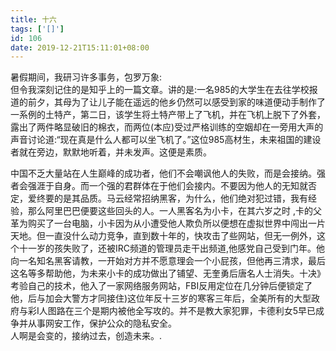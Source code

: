 ```yaml
---
title: 十六
tags: ['[]']
id: 106
date: 2019-12-21T15:11:01+08:00
---
```



暑假期间，我研习许多事务，包罗万象:  
但令我深刻记住的是知乎上的一篇文章。讲的是:一名985的大学生在去往学校报道的前夕，其母为了让儿子能在遥远的他乡仍然可以感受到家的味道便动手制作了一系例的土特产，第二日，该学生将土特产带上了飞机，并在飞机上脱下了外套，露出了两件略显破旧的棉衣，而两位(本应)受过严格训练的空姻却在一旁用大声的声音讨论道:“现在真是什么人都可以坐飞机了。”这位985高材生，未来祖国的建设者就在旁边，默默地听着，并未发声。这便是素质。

中国不乏大量站在人生巅峰的成功者，他们不会嘲讽他人的失败，而是会接纳。强者会强涯于自身。而一个强的君群体在于他们会接内。不要因为他人的无知就否定，爱终要的是其品质。马云经常招纳黑客，为什么，他们绝对犯过错，我有经验，那么阿里巴巴便要这些回头的人。一人黑客名为小卡，在其六岁之时 ,卡的父革为购买了一台电脑，小卡因为从小遭受他人欺负所以便想在虚拟世界中闯出一片天地。但一直没什么动力竞争，直到数十年的，快攻击了些网站，但无一例外，这个十一岁的孩失败了，还被IRC频道的管理员走干出频道,他感党自己受到门年。他向一名知名黑客请教，一开始对方并不愿意理会一个小屁孩，但他再三清求，最后这名等多帮助他，为未来小卡的成功做出了铺望、无奎勇后唐名人士消失。十决》考验自己的技术，他入了一家网络服务网站，FBI反用定位在几分钟后便锁定了他，后与加会大警方才同接住)这位年反十三岁的寒客三年后，全美所有的大型政府与彩I人图路在三个是期内被他全写攻的。并不是教大家犯罪，卡德利女5早已成争并从事网安工作，保护公众的隐私安全。  
人啊是会变的，接纳过去，创造未来。.